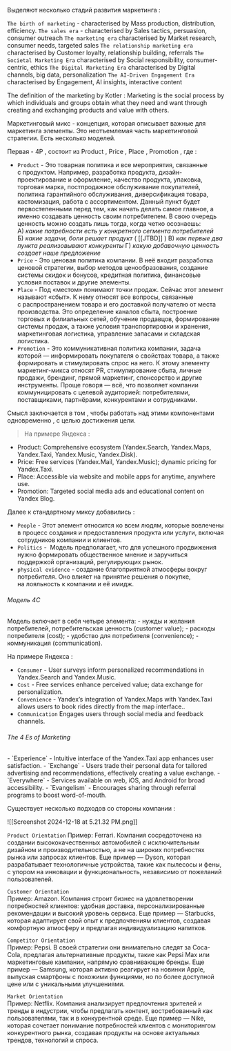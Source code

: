 Выделяют несколько стадий развития маркетинга : 

`The birth of marketing` - characterised by Mass production, distribution, efficiency.
`The sales era` - characterised by Sales tactics, persuasion, consumer outreach
`The marketing era` characterised by Market research, consumer needs, targeted sales
`The relationship marketing era` characterised by Customer loyalty, relationship building, referrals
`The Societal Marketing Era` characterised by Social responsibility, consumer- centric, ethics
`The Digital Marketing Era` characterised by Digital channels, big data, personalization
`The AI-Driven Engagement Era` characterised by Engagement, AI insights, interactive content

The definition of the marketing by Kotler : Marketing is the social process by which individuals and groups obtain what they need and want through creating and exchanging products and value with others.

Маркетинговый микс - концепция, которая описывает важные для маркетинга элементы. Это неотъемлемая часть маркетинговой стратегии. Есть несколько моделей. 

Первая - 4P , состоит из Product , Price , Place , Promotion , где : 
- `Product` - Это товарная политика и все мероприятия, связанные с продуктом. Например, разработка продукта, дизайн-проектирование и оформление, качество продукта, упаковка, торговая марка, постпродажное обслуживание покупателей, политика гарантийного обслуживания, диверсификация товара, кастомизация, работа с ассортиментом. Данный пункт будет первостепенными перед тем, как начать делать самое главное, а именно создавать ценность своим потребителем. В свою очередь ценность можно создать лишь тогда, когда четко осознаешь:
	A) _какие потребности есть у конкретного сегмента потребителей_ 
	Б) _какие задачи, боли решает продукт_ ( [[JTBD]] ) 
	В) _как первые два пункта реализовывают конкуренты_
	Г) _какую добавочную ценность создает наше предложение_
- `Price` - Это ценовая политика компании. В неё входит разработка ценовой стратегии, выбор методов ценообразования, создание системы скидок и бонусов, кредитная политика, финансовые условия поставок и другие элементы.
- `Place` - Под «местом» понимают точки продаж. Сейчас этот элемент называют «сбыт». К нему относят все вопросы, связанные с распространением товара и его доставкой получателю от места производства. Это определение каналов сбыта, построение торговых и филиальных сетей, обучение продавцов, формирование системы продаж, а также условия транспортировки и хранения, маркетинговая логистика, управление запасами и складская логистика.
- `Promotion` - Это коммуникативная политика компании, задача которой — информировать покупателя о свойствах товара, а также формировать и стимулировать спрос на него. К этому элементу маркетинг-микса относят PR, стимулирование сбыта, личные продажи, брендинг, прямой маркетинг, спонсорство и другие инструменты. Проще говоря — всё, что позволяет компании коммуницировать с целевой аудиторией: потребителями, поставщиками, партнёрами, конкурентами и сотрудниками.

Смысл заключается в том , чтобы работать над этими компонентами одновременно , с целью достижения цели. 

> На примере Яндекса :
- Product: Comprehensive ecosystem (Yandex.Search, Yandex.Maps, Yandex.Taxi,  Yandex.Music, Yandex.Disk).
- Price: Free services (Yandex.Mail, Yandex.Music); dynamic pricing for Yandex.Taxi.
- Place: Accessible via website and mobile apps for anytime, anywhere use.
- Promotion: Targeted social media ads and educational content on Yandex Blog.


Далее к стандартному миксу добавились : 
- `People` - Этот элемент относится ко всем людям, которые вовлечены в процесс создания и предоставления продукта или услуги, включая сотрудников компании и клиентов.
- `Politics` -  Модель предполагает, что для успешного продвижения нужно формировать общественное мнение и заручиться поддержкой организаций, регулирующих рынок.
- `physical evidence` - создание благоприятной атмосферы вокруг потребителя. Оно влияет на принятие решения о покупке, на лояльность к компании и её имидж.

<h6>Модель 4C</h6>
Модель включает в себя четыре элемента:
- нужды и желания потребителей, потребительская ценность (customer value);
- расходы потребителя (cost);
- удобство для потребителя (convenience);
- коммуникация (communication).

На примере Яндекса : 
- `Consumer` -  User surveys inform personalized recommendations in Yandex.Search and Yandex.Music.
- `Cost` -  Free services enhance perceived value; data exchange for personalization.
- `Convenience` -  Yandex’s integration of Yandex.Maps with Yandex.Taxi allows users to book rides directly from the map interface..
- `Communication`  Engages users through social media and feedback channels.

<h6>The 4 Es of Marketing</h6>
- `Experience` -  Intuitive interface of the Yandex.Taxi app enhances user satisfaction.
- `Exchange` -  Users trade their personal data for tailored advertising and recommendations,
effectively creating a value exchange.
- `Everywhere` -  Services available on web, iOS, and Android for broad accessibility.
- `Evangelism` -  Encourages sharing through referral programs to boost word-of-mouth.


Существует несколько подходов со стороны компании : 

![[Screenshot 2024-12-18 at 5.21.32 PM.png]]

`Product Orientation` 
Пример: Ferrari. Компания сосредоточена на создании высококачественных автомобилей с исключительным дизайном и производительностью, а не на широких потребностях рынка или запросах клиентов.
Еще пример — Dyson, которая разрабатывает технологичные устройства, такие как пылесосы и фены, с упором на инновации и функциональность, независимо от пожеланий пользователей.

`Customer Orientation`  
Пример: Amazon. Компания строит бизнес на удовлетворении потребностей клиентов: удобная доставка, персонализированные рекомендации и высокий уровень сервиса.
Еще пример — Starbucks, которая адаптирует свой опыт к предпочтениям клиентов, создавая комфортную атмосферу и предлагая индивидуализацию напитков.

`Competitor Orientation`  
Пример: Pepsi. В своей стратегии они внимательно следят за Coca-Cola, предлагая альтернативные продукты, такие как Pepsi Max или маркетинговые кампании, напрямую сравнивающие бренды.
Еще пример — Samsung, которая активно реагирует на новинки Apple, выпуская смартфоны с похожими функциями, но по более доступной цене или с уникальными улучшениями.

`Market Orientation`  
Пример: Netflix. Компания анализирует предпочтения зрителей и тренды в индустрии, чтобы предлагать контент, востребованный как пользователями, так и в конкурентной среде.
Еще пример — Nike, которая сочетает понимание потребностей клиентов с мониторингом конкурентного рынка, создавая продукты на основе актуальных трендов, технологий и спроса.

